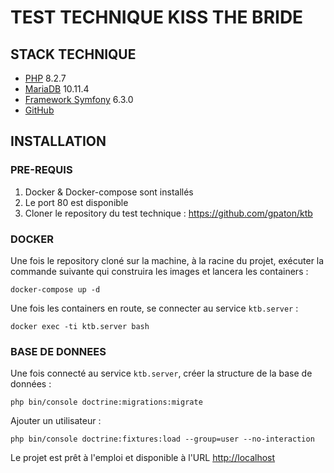 # TEST TECHNIQUE KISS THE BRIDE

## STACK TECHNIQUE

- [PHP](https://www.php.net/) 8.2.7
- [MariaDB](https://mariadb.org/) 10.11.4
- [Framework Symfony](https://symfony.com/) 6.3.0
- [GitHub](https://github.com/)

## INSTALLATION

### PRE-REQUIS

1. Docker & Docker-compose sont installés
2. Le port 80 est disponible
3. Cloner le repository du test technique : https://github.com/gpaton/ktb

### DOCKER

Une fois le repository cloné sur la machine, à la racine du projet, exécuter la commande suivante qui construira les images et lancera les containers :

    docker-compose up -d

Une fois les containers en route, se connecter au service `ktb.server` :

    docker exec -ti ktb.server bash

### BASE DE DONNEES

Une fois connecté au service `ktb.server`, créer la structure de la base de données :

    php bin/console doctrine:migrations:migrate

Ajouter un utilisateur :

    php bin/console doctrine:fixtures:load --group=user --no-interaction

Le projet est prêt à l'emploi et disponible à l'URL [http://localhost](http://localhost)
